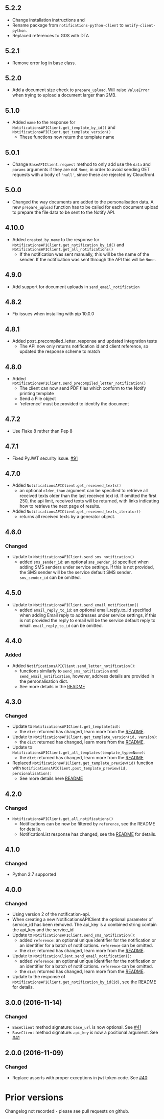 ## 5.2.2

- Change installation instructions and
- Rename package from `notifications-python-client` to `notify-client-python`.
- Replaced references to GDS with DTA

## 5.2.1

- Remove error log in base class.

## 5.2.0

- Add a document size check to `prepare_upload`. Will raise `ValueError` when trying to upload a document larger than 2MB.

## 5.1.0

- Added `name` to the response for `NotificationsAPIClient.get_template_by_id()` and `NotificationsAPIClient.get_template_version()`
  - These functions now return the template name

## 5.0.1

- Change `BaseAPIClient.request` method to only add use the `data` and `params` arguments if they are not `None`, in order to avoid sending GET requests with a body of `'null'`, since these are rejected by Cloudfront.

## 5.0.0

- Changed the way documents are added to the personalisation data. A new `prepare_upload` function has to be called for each document upload to prepare the file data to be sent to the Notify API.

## 4.10.0

- Added `created_by_name` to the response for `NotificationsAPIClient.get_notification_by_id()` and `NotificationsAPIClient.get_all_notifications()`
  - If the notification was sent manually, this will be the name of the sender. If the notification was sent through the API this will be `None`.

## 4.9.0

- Add support for document uploads in `send_email_notification`

## 4.8.2

- Fix issues when installing with pip 10.0.0

## 4.8.1

- Added post_precompiled_letter_response and updated integration tests
  - The API now only returns notification id and client reference, so updated the response scheme to match

## 4.8.0

- Added `NotificationsAPIClient.send_precompiled_letter_notification()`
  - The client can now send PDF files which conform to the Notify printing template
  - Send a File object
  - 'reference' must be provided to identify the document

## 4.7.2

- Use Flake 8 rather than Pep 8

## 4.7.1

- Fixed PyJWT security issue. [#91](https://github.com/alphagov/notifications-python-client/pull/91)

## 4.7.0

- Added `NotificationsAPIClient.get_received_texts()`
  - an optional `older_than` argument can be specified to retrieve all received texts older than the last
    received text id. If omitted the first 250, the api limit, received texts will be returned, with links indicating how to retrieve the next page of results.
- Added `NotificationsAPIClient.get_received_texts_iterator()`
  - returns all received texts by a generator object.

## 4.6.0

### Changed

- Update to `NotificationsAPIClient.send_sms_notification()`
  - added `sms_sender_id`: an optional `sms_sender_id` specified when adding SMS senders under service settings. If this is not provided, the SMS sender will be the service default SMS sender. `sms_sender_id` can be omitted.

## 4.5.0

- Update to `NotificationsAPIClient.send_email_notification()`
  - added `email_reply_to_id`: an optional email_reply_to_id specified when adding Email reply to addresses under service settings, if this is not provided the reply to email will be the service default reply to email. `email_reply_to_id` can be omitted.

## 4.4.0

### Added

- Added `NotificationsAPIClient.send_letter_notification()`:
  - functions similarly to `send_sms_notification` and `send_email_notification`, however, address details are provided
    in the personalisation dict.
  - See more details in the [README](https://github.com/alphagov/notifications-python-client#letter)

## 4.3.0

### Changed

- Update to `NotificationsAPIClient.get_template(id)`:
  - the `dict` returned has changed, learn more from the [README](https://github.com/alphagov/notifications-python-client#get-a-template-by-id).
- Update to `NotificationsAPIClient.get_template_version(id, version)`:
  - the `dict` returned has changed, learn more from the [README](https://github.com/alphagov/notifications-python-client#get-a-template-by-id-and-version).
- Update to `NotificationsAPIClient.get_all_templates(template_type=None)`:
  - the `dict` returned has changed, learn more from the [README](https://github.com/alphagov/notifications-python-client#get-all-templates)
- Replaced `NotificationsAPIClient.get_template_preview(id)` function with `NotificationsAPIClient.post_template_preview(id, persionalisation)`:
  - See more details here [README](https://github.com/alphagov/notifications-python-client#generate-a-preview-template)

## 4.2.0

### Changed

- `NotificationsAPIClient.get_all_notifications()`
  - Notifications can be now be filtered by `reference`, see the README for details.
  - NotificationList response has changed, see the [README](https://github.com/alphagov/notifications-python-client#get-the-status-of-all-messages-with-pagination) for details.

## 4.1.0

### Changed

- Python 2.7 supported

## 4.0.0

### Changed

- Using version 2 of the notification-api.
- When creating a new NotificationsAPIClient the optional parameter of service_id has been removed. The api_key is a combined string contain the api_key and the service_id
- Update to `NotificationsAPIClient.send_sms_notification()`:
  - added `reference`: an optional unique identifier for the notification or an identifier for a batch of notifications. `reference` can be omitted.
  - the `dict` returned has changed, learn more from the [README](https://github.com/alphagov/notifications-python-client#text-message).
- Update to `NotificationClient.send_email_notification()`:
  - added `reference`: an optional unique identifier for the notification or an identifier for a batch of notifications. `reference` can be omitted.
  - the `dict` returned has changed, learn more from the [README](https://github.com/alphagov/notifications-python-client#email).
- Update to the response of `NotificationsAPIClient.get_notification_by_id(id)`, see the [README](https://github.com/alphagov/notifications-python-client#get-the-status-of-one-message) for details.

## 3.0.0 (2016-11-14)

### Changed

- `BaseClient` method signature: `base_url` is now optional. See [#41](https://github.com/alphagov/notifications-python-client/pull/41)
- `BaseClient` method signature: `api_key` is now a positional argument. See [#41](https://github.com/alphagov/notifications-python-client/pull/41)

## 2.0.0 (2016-11-09)

### Changed

- Replace asserts with proper exceptions in jwt token code. See [#40](https://github.com/alphagov/notifications-python-client/pull/40)

# Prior versions

Changelog not recorded - please see pull requests on github.
